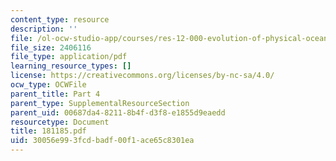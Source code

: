 ```yaml
---
content_type: resource
description: ''
file: /ol-ocw-studio-app/courses/res-12-000-evolution-of-physical-oceanography-spring-2007/30056e993fcdbadf00f1ace65c8301ea_181185.pdf
file_size: 2406116
file_type: application/pdf
learning_resource_types: []
license: https://creativecommons.org/licenses/by-nc-sa/4.0/
ocw_type: OCWFile
parent_title: Part 4
parent_type: SupplementalResourceSection
parent_uid: 00687da4-8211-8b4f-d3f8-e1855d9eaedd
resourcetype: Document
title: 181185.pdf
uid: 30056e99-3fcd-badf-00f1-ace65c8301ea
---
```

